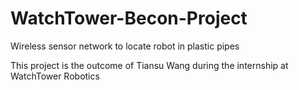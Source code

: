 # WatchTower-Becon-Project
Wireless sensor network to locate robot in plastic pipes

This project is the outcome of Tiansu Wang during the internship at WatchTower Robotics
